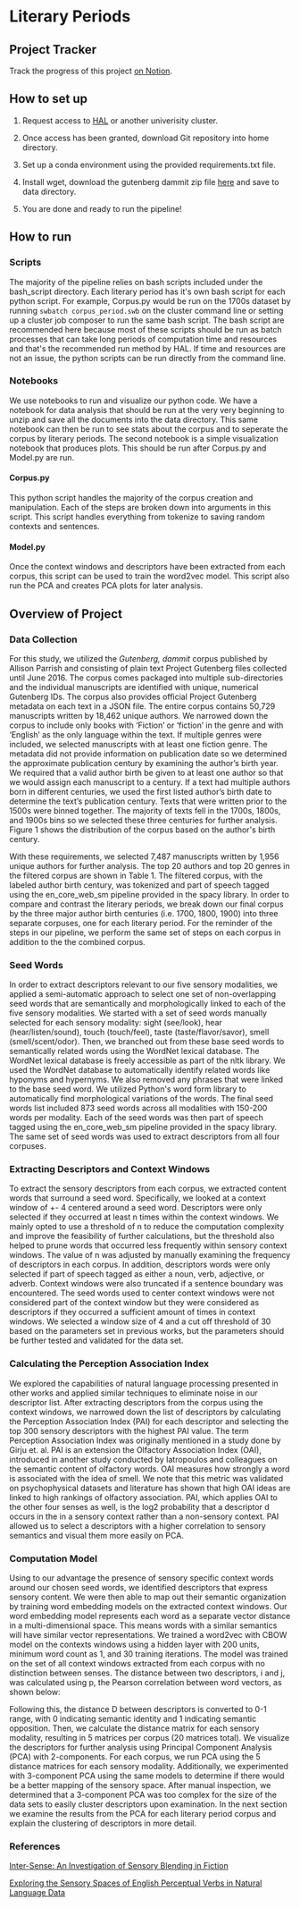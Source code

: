 # Literary Periods

## Project Tracker 

Track the progress of this project [on Notion](https://www.notion.so/akhila-ashokan/Thesis-Planning-8f5a379bb79c4e1bb4c50346461a41c8).

## How to set up 

1) Request access to [HAL](https://wiki.ncsa.illinois.edu/display/ISL20/HAL+cluster) or another univerisity cluster.

2) Once access has been granted, download Git repository into home directory.

3) Set up a conda environment using the provided requirements.txt file. 

4) Install wget, download the gutenberg dammit zip file [here](https://github.com/aparrish/gutenberg-dammit) and save to data directory. 

5) You are done and ready to run the pipeline!

## How to run

### Scripts 
The majority of the pipeline relies on bash scripts included under the bash_script directory. Each literary period has it's own bash script for each python script. For example, Corpus.py would be run on the 1700s dataset by running `swbatch corpus_period.swb` on the cluster command line or setting up a cluster job composer to run the same bash script. The bash script are recommended here because most of these scripts should be run as batch processes that can take long periods of computation time and resources and that's the recommended run method by HAL. If time and resources are not an issue, the python scripts can be run directly from the command line. 

### Notebooks 
We use notebooks to run and visualize our python code. We have a notebook for data analysis that should be run at the very very beginning to unzip and save all the documents into the data directory. This same notebook can then be run to see stats about the corpus and to seperate the corpus by literary periods. The second notebook is a simple visualization notebook that produces plots. This should be run after Corpus.py and Model.py are run. 

#### Corpus.py 
This python script handles the majority of the corpus creation and manipulation. Each of the steps are broken down into arguments in this script. This script handles everything from tokenize to saving random contexts and sentences. 

#### Model.py
Once the context windows and descriptors have been extracted from each corpus, this script can be used to train the word2vec model. This script also run the PCA and creates PCA plots for later analysis. 


## Overview of Project 

###  Data Collection 

For this study, we utilized the *Gutenberg, dammit* corpus published by Allison Parrish and consisting of plain text Project Gutenberg files collected until June 2016. The corpus comes packaged into multiple sub-directories and the individual manuscripts are identified with unique, numerical Gutenberg IDs. The corpus also provides official Project Gutenberg metadata on each text in a JSON file. The entire corpus contains 50,729 manuscripts written by 18,462 unique authors. We narrowed down the corpus to include only books with ‘Fiction’ or ‘fiction’ in the genre and with ‘English’ as the only language within the text. If multiple genres were included, we selected manuscripts with at least one fiction genre. The metadata did not provide information on publication date so we determined the approximate publication century by examining the author’s birth year. We required that a valid author birth be given to at least one author so that we would assign each manuscript to a century. If a text had multiple authors born in different centuries, we used the first listed author’s birth date to determine the text’s publication century. Texts that were written prior to the 1500s were binned together. The majority of texts fell in the 1700s, 1800s, and 1900s bins so we selected these three centuries for further analysis. Figure 1 shows the distribution of the corpus based on the author's birth century. 


 With these requirements, we selected 7,487 manuscripts written by 1,956 unique authors for further analysis. The top 20 authors and top 20 genres in the filtered corpus are shown in Table 1. The filtered corpus, with the labeled author birth century, was tokenized and part of speech tagged using the en\_core\_web\_sm pipeline provided in the spacy library. In order to compare and contrast the literary periods, we break down our final corpus by the three major author birth centuries (i.e. 1700, 1800, 1900) into three separate corpuses, one for each literary period. For the reminder of the steps in our pipeline, we perform the same set of steps on each corpus in addition to the the combined corpus.


### Seed Words 

In order to extract descriptors relevant to our five sensory modalities, we applied a semi-automatic approach to select one set of non-overlapping seed words that are semantically and morphologically linked to each of the five sensory modalities. We started with a set of seed words manually selected for each sensory modality: sight (see/look), hear (hear/listen/sound), touch (touch/feel), taste (taste/flavor/savor), smell (smell/scent/odor). Then, we branched out from these base seed words to semantically related words using the WordNet lexical database. The WordNet lexical database is freely accessible as part of the nltk library. We used the WordNet database to automatically identify related words like hyponyms and hypernyms. We also removed any phrases that were linked to the base seed word. We utilized Python's word form library to automatically find morphological variations of the words. The final seed words list included 873 seed words across all modalities with 150-200 words per modality.  Each of the seed words was then part of speech tagged using the en\_core\_web\_sm pipeline provided in the spacy library. The same set of seed words was used to extract descriptors from all four corpuses. 

### Extracting Descriptors and Context Windows 

To extract the sensory descriptors from each corpus, we extracted content words that surround a seed word. Specifically, we looked at a context window of +- 4 centered around a seed word. Descriptors were only selected if they occurred at least n times within the context windows. We mainly opted to use a threshold of n to reduce the computation complexity and improve the feasibility of further calculations, but the threshold also helped to prune words that occurred less frequently within sensory context windows. The value of n was adjusted by manually examining the frequency of descriptors in each corpus. In addition, descriptors words were only selected if part of speech tagged as either a noun, verb, adjective, or adverb.  Context windows were also truncated if a sentence boundary was encountered. The seed words used to center context windows were not considered part of the context window but they were considered as descriptors if they occurred a sufficient amount of times in context windows. We selected a window size of 4 and a cut off threshold of 30 based on the parameters set in previous works, but the parameters should be further tested and validated for the data set. 

### Calculating the Perception Association Index 

We explored the capabilities of natural language processing presented in other works and applied similar techniques to eliminate noise in our descriptor list. After extracting descriptors from the corpus using the context windows, we narrowed down the list of descriptors by calculating the Perception Association Index (PAI) for each descriptor and selecting the top  300 sensory descriptors with the highest PAI value. The term Perception Association Index was originally mentioned in a study done by Girju et. al. PAI is an extension the Olfactory Association Index (OAI), introduced in another study conducted by Iatropoulos and colleagues on the semantic content of olfactory words. OAI measures how strongly a word is associated with the idea of smell. We note that this metric was validated on psychophysical datasets and literature has shown that high OAI ideas are linked to high rankings of olfactory association. PAI, which applies OAI to the other four senses as well, is the log2 probability that a descriptor d occurs in the in a sensory context rather than a non-sensory context. PAI allowed us to select a descriptors with a higher correlation to sensory semantics and visual them more easily on PCA. 

### Computation Model 

Using to our advantage the presence of sensory specific context words around our chosen seed words, we identified descriptors that express sensory content. We were then able to map out their semantic organization  by training word embedding models on the extracted context windows. Our word embedding model represents each word as a separate vector distance in a multi-dimensional space. This means words with a similar semantics will have similar vector representations. We trained a word2vec with CBOW model on the contexts windows using a hidden layer with 200 units, minimum word count as 1, and 30 training iterations. The model was trained on the set of all context windows extracted from each corpus with no distinction between senses. The distance between two descriptors, i and j, was calculated using p, the Pearson correlation between word vectors, as shown below:

Following this, the distance D between descriptors is converted to 0-1 range, with 0 indicating semantic identity and 1 indicating semantic opposition. Then, we calculate the distance matrix for each sensory modality, resulting in 5 matrices per corpus (20 matrices total). We visualize the descriptors for further analysis using Principal Component Analysis (PCA) with 2-components. For each corpus, we run PCA using the 5 distance matrices for each sensory modality. Additionally, we experimented with 3-component PCA using the same models to determine if there would be a better mapping of the sensory space. After manual inspection, we determined that a 3-component PCA was too complex for the size of the data sets to easily cluster descriptors upon examination. In the next section we examine the results from the PCA for each literary period corpus and explain the clustering of descriptors in more detail. 


### References 

[Inter-Sense: An Investigation of Sensory Blending in Fiction](https://arxiv.org/abs/2110.09710)

[Exploring the Sensory Spaces of English Perceptual Verbs in Natural Language Data](https://arxiv.org/abs/2110.09721)




